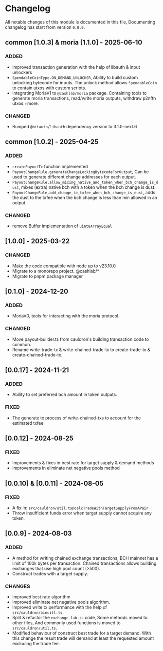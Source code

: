 # Changelog

All notable changes of this module is documented in this file, Documenting changelog has start from version `0.0.9`.


## common [1.0.3] & moria [1.1.0] - 2025-06-10

### ADDED

- Improved transaction generation with the help of libauth & input unlockers
- `SpendableCoinType.ON_DEMAND_UNLOCKER`, Ability to build custom unlocking bytecode for inputs. The unlock method allows `SpendableCoin` to contain utxos with custom scripts.
- Integrating MoriaV1 to `@cashlab/moria` package. Containing tools to generate moria transactions, read/write moria outputs, withdraw p2nfth utxos +more.


### CHANGED

- Bumped `@bitauth/libauth` dependency version to 3.1.0-next.6


## common [1.0.2] - 2025-04-25

### ADDED

- `createPayoutTx` function implemented
- `PayoutChangeRule.generateChangeLockingBytecodeForOutput`, Can be used to generate different change addresses for each output.
- `PayoutChangeRule.allow_mixing_native_and_token_when_bch_change_is_dust`, mixes (extra) native bch with a token when the bch change is dust.
- `PayoutChangeRule.add_change_to_txfee_when_bch_change_is_dust`, adds the dust to the txfee when the bch change is less than min allowed in an output.

### CHANGED

- remove Buffer implementation of `uint8ArrayEqual`

## [1.0.0] - 2025-03-22

### CHANGED

- Make the code compatible with node up to v23.10.0
- Migrate to a monorepo project. @cashlab/*
- Migrate to pnpm package manager

## [0.1.0] - 2024-12-20

### ADDED

- MoriaV0, tools for interacting with the moria protocol.

### CHANGED

- Move payout-builder.ts from cauldron's building transaction code to common.
- Rename write-trade-tx & write-chained-trade-tx to create-trade-tx & create-chained-trade-tx.

## [0.0.17] - 2024-11-21

### ADDED

- Ability to set preferred bch amount in token outputs.

### FIXED

- The generate tx process of write-chained-txs to account for the estimated txfee

## [0.0.12] - 2024-08-25

### FIXED

- Improvements & fixes in best rate for target supply & demand methods
- Improvements in eliminate net negative pools method

## [0.0.10] & [0.0.11] - 2024-08-05

### FIXED

- A fix in: `src/cauldron/util.ts@calcTradeWithTargetSupplyFromAPair`
- Throw insufficient funds error when target supply cannot acquire any token.

## [0.0.9] - 2024-08-03

### ADDED

- A method for writing chained exchange transactions, BCH mainnet has a limit of 100k bytes per transaction. Chained transactions allows building exchanges that use high pool count (>500).
- Construct trades with a target supply.

### CHANGES

- Improved best rate algorithm
- Improved eliminate net negative pools algorithm.
- Improved write tx performance with the help of `src/cauldron/binuitl.ts`.
- Split & refactor the `exchange-lab.ts` code, Some methods moved to other files, And commonly used functions is moved to `src/cauldron/util.ts`. 
- Modified behaviour of construct best trade for a target demand. With this change the result trade will demand at least the requested amount excluding the trade fee.
